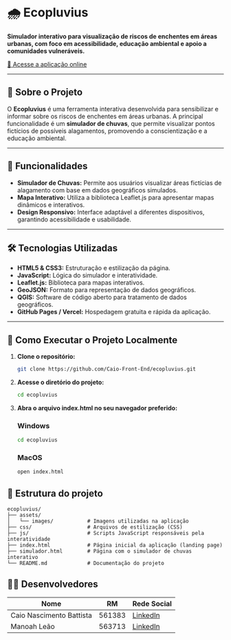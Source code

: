 # 🌧️ Ecopluvius

**Simulador interativo para visualização de riscos de enchentes em áreas urbanas, com foco em acessibilidade, educação ambiental e apoio a comunidades vulneráveis.**

[🔗 Acesse a aplicação online](https://ecopluvius.vercel.app)

---

## 📌 Sobre o Projeto

O **Ecopluvius** é uma ferramenta interativa desenvolvida para sensibilizar e informar sobre os riscos de enchentes em áreas urbanas. A principal funcionalidade é um **simulador de chuvas**, que permite visualizar pontos fictícios de possíveis alagamentos, promovendo a conscientização e a educação ambiental.

---

## 🧪 Funcionalidades

- **Simulador de Chuvas:** Permite aos usuários visualizar áreas fictícias de alagamento com base em dados geográficos simulados.
- **Mapa Interativo:** Utiliza a biblioteca Leaflet.js para apresentar mapas dinâmicos e interativos.
- **Design Responsivo:** Interface adaptável a diferentes dispositivos, garantindo acessibilidade e usabilidade.

---

## 🛠️ Tecnologias Utilizadas

- **HTML5 & CSS3:** Estruturação e estilização da página.
- **JavaScript:** Lógica do simulador e interatividade.
- **Leaflet.js:** Biblioteca para mapas interativos.
- **GeoJSON:** Formato para representação de dados geográficos.
- **QGIS:** Software de código aberto para tratamento de dados geográficos.
- **GitHub Pages / Vercel:** Hospedagem gratuita e rápida da aplicação.

---

## 🚀 Como Executar o Projeto Localmente

1. **Clone o repositório:**

   ```bash
   git clone https://github.com/Caio-Front-End/ecopluvius.git
   ```

2. **Acesse o diretório do projeto:**

   ```bash
   cd ecopluvius

   ```

3. **Abra o arquivo index.html no seu navegador preferido:**

   ### Windows

   ```bash
   cd ecopluvius
   ```

   ### MacOS

   ```bash
   open index.html
   ```

## 📁 Estrutura do projeto

```plaintext
ecopluvius/
├── assets/
│   └── images/           # Imagens utilizadas na aplicação
├── css/                  # Arquivos de estilização (CSS)
├── js/                   # Scripts JavaScript responsáveis pela interatividade
├── index.html            # Página inicial da aplicação (landing page)
├── simulador.html        # Página com o simulador de chuvas interativo
└── README.md             # Documentação do projeto
```

## 👨‍💻 Desenvolvedores

| Nome                           | RM         | Rede Social                                              |
| ------------------------------ | ---------- | -------------------------------------------------------- |
| Caio Nascimento Battista       | 561383     | [LinkedIn](https://www.linkedin.com/in/cnbtt/)           |
| Manoah Leão                    | 563713     | [LinkedIn](https://www.linkedin.com/in/manoah-le%C3%A3o-735a83346/)                                                                             |
```
